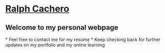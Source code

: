 # [Ralph Cachero](http://rcachero.github.io)

<h2>Welcome to my personal webpage</h2>
* Feel free to contact me for my resume
* Keep checking back for further updates on my portfolio and my online learning

